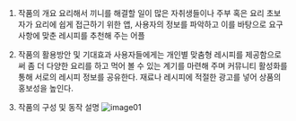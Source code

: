 1. 작품의 개요
  요리해서 끼니를 해결할 일이 많은 자취생들이나 주부 혹은 요리 초보자가 요리에 쉽게 접근하기 위한 앱, 사용자의 정보를 파악하고 이를 바탕으로 요구사항에 맞춘 레시피를 추천해 주는 어플

2. 작품의 활용방안 및 기대효과
사용자들에게는 개인별 맞춤형 레시피를 제공함으로써 좀 더 다양한 요리를 하고 먹어 볼 수 있는 계기를 마련해 주며 커뮤니티 활성화를 통해 서로의 레시피 정보를 공유한다. 재료나 레시피에 적절한 광고를 넣어 상품의 홍보성을 높인다.

3. 작품의 구성 및 동작 설명
![image01](https://user-images.githubusercontent.com/39265738/113571201-e5176d80-9650-11eb-9f06-3993c0c3d386.png)
